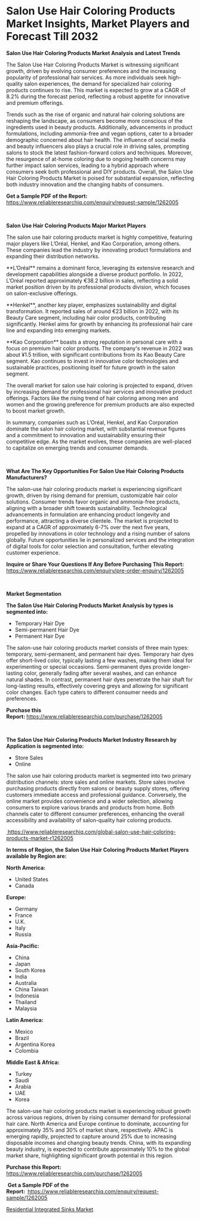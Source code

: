 <p><h1>Salon Use Hair Coloring Products Market Insights, Market Players and Forecast Till 2032</h1></p><p><strong>Salon Use Hair Coloring Products Market Analysis and Latest Trends</strong></p>
<p><p>The Salon Use Hair Coloring Products Market is witnessing significant growth, driven by evolving consumer preferences and the increasing popularity of professional hair services. As more individuals seek high-quality salon experiences, the demand for specialized hair coloring products continues to rise. This market is expected to grow at a CAGR of 8.2% during the forecast period, reflecting a robust appetite for innovative and premium offerings.</p><p>Trends such as the rise of organic and natural hair coloring solutions are reshaping the landscape, as consumers become more conscious of the ingredients used in beauty products. Additionally, advancements in product formulations, including ammonia-free and vegan options, cater to a broader demographic concerned about hair health. The influence of social media and beauty influencers also plays a crucial role in driving sales, prompting salons to stock the latest fashion-forward colors and techniques. Moreover, the resurgence of at-home coloring due to ongoing health concerns may further impact salon services, leading to a hybrid approach where consumers seek both professional and DIY products. Overall, the Salon Use Hair Coloring Products Market is poised for substantial expansion, reflecting both industry innovation and the changing habits of consumers.</p></p>
<p><strong>Get a Sample PDF of the Report:&nbsp;</strong> <a href="https://www.reliableresearchiq.com/enquiry/request-sample/1262005?utm_campaign=3055&utm_medium=2&utm_source=Github&utm_content=ia&utm_term=05042025&utm_id=salon-use-hair-coloring-products">https://www.reliableresearchiq.com/enquiry/request-sample/1262005</a></p>
<p>&nbsp;</p>
<p><strong>Salon Use Hair Coloring Products Major Market Players</strong></p>
<p><p>The salon use hair coloring products market is highly competitive, featuring major players like L’Oréal, Henkel, and Kao Corporation, among others. These companies lead the industry by innovating product formulations and expanding their distribution networks.</p><p>**L’Oréal** remains a dominant force, leveraging its extensive research and development capabilities alongside a diverse product portfolio. In 2022, L’Oréal reported approximately €38.2 billion in sales, reflecting a solid market position driven by its professional products division, which focuses on salon-exclusive offerings.</p><p>**Henkel**, another key player, emphasizes sustainability and digital transformation. It reported sales of around €23 billion in 2022, with its Beauty Care segment, including hair color products, contributing significantly. Henkel aims for growth by enhancing its professional hair care line and expanding into emerging markets.</p><p>**Kao Corporation** boasts a strong reputation in personal care with a focus on premium hair color products. The company's revenue in 2022 was about ¥1.5 trillion, with significant contributions from its Kao Beauty Care segment. Kao continues to invest in innovative color technologies and sustainable practices, positioning itself for future growth in the salon segment.</p><p>The overall market for salon use hair coloring is projected to expand, driven by increasing demand for professional hair services and innovative product offerings. Factors like the rising trend of hair coloring among men and women and the growing preference for premium products are also expected to boost market growth.</p><p>In summary, companies such as L’Oréal, Henkel, and Kao Corporation dominate the salon hair coloring market, with substantial revenue figures and a commitment to innovation and sustainability ensuring their competitive edge. As the market evolves, these companies are well-placed to capitalize on emerging trends and consumer demands.</p></p>
<p>&nbsp;</p>
<p><strong>What Are The Key Opportunities For Salon Use Hair Coloring Products Manufacturers?</strong></p>
<p><p>The salon-use hair coloring products market is experiencing significant growth, driven by rising demand for premium, customizable hair color solutions. Consumer trends favor organic and ammonia-free products, aligning with a broader shift towards sustainability. Technological advancements in formulation are enhancing product longevity and performance, attracting a diverse clientele. The market is projected to expand at a CAGR of approximately 6-7% over the next five years, propelled by innovations in color technology and a rising number of salons globally. Future opportunities lie in personalized services and the integration of digital tools for color selection and consultation, further elevating customer experience.</p></p>
<p><strong>Inquire or Share Your Questions If Any Before Purchasing This Report:</strong> <a href="https://www.reliableresearchiq.com/enquiry/pre-order-enquiry/1262005?utm_campaign=3055&utm_medium=2&utm_source=Github&utm_content=ia&utm_term=05042025&utm_id=salon-use-hair-coloring-products">https://www.reliableresearchiq.com/enquiry/pre-order-enquiry/1262005</a></p>
<p>&nbsp;</p>
<p><strong>Market Segmentation</strong></p>
<p><strong>The Salon Use Hair Coloring Products Market Analysis by types is segmented into:</strong></p>
<p><ul><li>Temporary Hair Dye</li><li>Semi-permanent Hair Dye</li><li>Permanent Hair Dye</li></ul></p>
<p><p>The salon-use hair coloring products market consists of three main types: temporary, semi-permanent, and permanent hair dyes. Temporary hair dyes offer short-lived color, typically lasting a few washes, making them ideal for experimenting or special occasions. Semi-permanent dyes provide longer-lasting color, generally fading after several washes, and can enhance natural shades. In contrast, permanent hair dyes penetrate the hair shaft for long-lasting results, effectively covering greys and allowing for significant color changes. Each type caters to different consumer needs and preferences.</p></p>
<p><strong>Purchase this Report:&nbsp;</strong><a href="https://www.reliableresearchiq.com/purchase/1262005?utm_campaign=3055&utm_medium=2&utm_source=Github&utm_content=ia&utm_term=05042025&utm_id=salon-use-hair-coloring-products">https://www.reliableresearchiq.com/purchase/1262005</a></p>
<p>&nbsp;</p>
<p><strong>The Salon Use Hair Coloring Products Market Industry Research by Application is segmented into:</strong></p>
<p><ul><li>Store Sales</li><li>Online</li></ul></p>
<p><p>The salon use hair coloring products market is segmented into two primary distribution channels: store sales and online markets. Store sales involve purchasing products directly from salons or beauty supply stores, offering customers immediate access and professional guidance. Conversely, the online market provides convenience and a wider selection, allowing consumers to explore various brands and products from home. Both channels cater to different consumer preferences, enhancing the overall accessibility and availability of salon-quality hair coloring products.</p></p>
<p><a href="https://www.reliableresearchiq.com/global-salon-use-hair-coloring-products-market-r1262005?utm_campaign=3055&utm_medium=2&utm_source=Github&utm_content=ia&utm_term=05042025&utm_id=salon-use-hair-coloring-products">&nbsp;https://www.reliableresearchiq.com/global-salon-use-hair-coloring-products-market-r1262005</a></p>
<p><strong>In terms of Region, the Salon Use Hair Coloring Products Market Players available by Region are:</strong></p>
<p>
    <p> <strong> North America: </strong>
        <ul>
            <li>United States</li>
            <li>Canada</li>
        </ul>
        </p> 
    <p> <strong> Europe: </strong>
        <ul>
            <li>Germany</li>
            <li>France</li>
            <li>U.K.</li>
            <li>Italy</li>
            <li>Russia</li>
        </ul>
        </p> 
    <p> <strong> Asia-Pacific: </strong>
        <ul>
            <li>China</li>
            <li>Japan</li>
            <li>South Korea</li>
            <li>India</li>
            <li>Australia</li>
            <li>China Taiwan</li>
            <li>Indonesia</li>
            <li>Thailand</li>
            <li>Malaysia</li>
        </ul>
        </p> 
    <p> <strong> Latin America: </strong>
        <ul>
            <li>Mexico</li>
            <li>Brazil</li>
            <li>Argentina Korea</li>
            <li>Colombia</li>
        </ul>
        </p> 
    <p> <strong> Middle East & Africa: </strong>
        <ul>
            <li>Turkey</li>
            <li>Saudi</li>
            <li>Arabia</li>
            <li>UAE</li>
            <li>Korea</li>
        </ul>
    </p>
    </p>
<p><p>The salon-use hair coloring products market is experiencing robust growth across various regions, driven by rising consumer demand for professional hair care. North America and Europe continue to dominate, accounting for approximately 35% and 30% of market share, respectively. APAC is emerging rapidly, projected to capture around 25% due to increasing disposable incomes and changing beauty trends. China, with its expanding beauty industry, is expected to contribute approximately 10% to the global market share, highlighting significant growth potential in this region.</p></p>
<p><strong>Purchase this Report: </strong><a href="https://www.reliableresearchiq.com/purchase/1262005?utm_campaign=3055&utm_medium=2&utm_source=Github&utm_content=ia&utm_term=05042025&utm_id=salon-use-hair-coloring-products">https://www.reliableresearchiq.com/purchase/1262005</a></p>
<p>&nbsp;<strong>Get a Sample PDF of the Report:&nbsp;&nbsp;</strong><a href="https://www.reliableresearchiq.com/enquiry/request-sample/1262005?utm_campaign=3055&utm_medium=2&utm_source=Github&utm_content=ia&utm_term=05042025&utm_id=salon-use-hair-coloring-products">https://www.reliableresearchiq.com/enquiry/request-sample/1262005</a></p>
<p><strong></strong></p>
<p><p><a href="https://github.com/hedbomkrahe/Market-Research-Report-List-1/blob/main/residential-integrated-sinks-market.md?utm_campaign=3055&utm_medium=2&utm_source=Github&utm_content=ia&utm_term=05042025&utm_id=salon-use-hair-coloring-products">Residential Integrated Sinks Market</a></p></p>